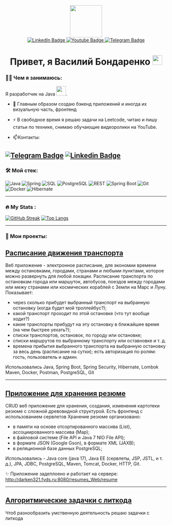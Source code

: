 <div id="header" align="center">
  <img src="https://media.giphy.com/media/M9gbBd9nbDrOTu1Mqx/giphy.gif" width="100"/>
</div>

<div id="badges" align="center">
   <a href="https://www.linkedin.com/in/vasili-bandarenka/">
    <img src="https://img.shields.io/badge/LinkedIn-blue?style=for-the-badge&logo=linkedin&logoColor=white" alt="LinkedIn Badge"/>
  </a>
  <a href="https://www.youtube.com/channel/UC7zbFzoIUz6XFL_j2v_9KjQ">
    <img src="https://img.shields.io/badge/YouTube-red?style=for-the-badge&logo=youtube&logoColor=white" alt="Youtube Badge"/>
  </a>
  <a href="your-twitter-URL">
    <img src="https://img.shields.io/badge/Telegram-blue?style=for-the-badge&logo=telegram&logoColor=white" alt="Telegram Badge"/>
  </a>
</div>
<div id="badges" align="center">
  <img src="https://komarev.com/ghpvc/?username=darken321&style=flat-square&color=blue" alt=""/>
</div>

<h1  align="center">
  Привет, я Василий Бондаренко <img src="https://media.giphy.com/media/hvRJCLFzcasrR4ia7z/giphy.gif" width="30px"/>
</h1>

### :man_technologist: Чем я занимаюсь:

Я разработчик на Java <img src="https://media.giphy.com/media/WUlplcMpOCEmTGBtBW/giphy.gif" width="30">.

- :telescope: Главным образом создаю бэкенд приложений и иногда их визуальную часть, фронтенд

- :zap: В свободное время я решаю задачи на Leetcode, читаю и пишу статьи по технике, снимаю обучающие видеоролики на YouTube.

- :mailbox:Контакты:
  
[![Telegram Badge](https://img.shields.io/badge/TELEGRAM-blue?style=for-the-badge&logo=telegram&logoColor=white)](https://t.me/VasiliBondarenko) [![Linkedin Badge](https://img.shields.io/badge/LINKEDIN-blue?style=for-the-badge&logo=linkedin&logoColor=white)](https://www.linkedin.com/in/vasili-bandarenka)
---

### :hammer_and_wrench: Мой стек:

![Java](https://img.shields.io/badge/Java-F7DF1E?style=for-the-badge&logo=java&logoColor=white)
![Spring](https://img.shields.io/badge/Spring-316192?style=for-the-badge&logo=spring&logoColor=white)
![SQL](https://img.shields.io/badge/SQL-6DA55F?style=for-the-badge&logo=sql&logoColor=white)
![PostgreSQL](https://img.shields.io/badge/PostgreSQL-%2320232a.svg?style=for-the-badge&logo=PostgreSQL&logoColor=%2361DAFB)
![REST](https://img.shields.io/badge/REST-%23593d88.svg?style=for-the-badge&logo=rest&logoColor=white)
![Spring Boot](https://img.shields.io/badge/SpringBoot-%13593d88.svg?style=for-the-badge&logo=spring&logoColor=white)
![Git](https://img.shields.io/badge/GIT-red?style=for-the-badge&logo=git&logoColor=white)
![Docker](https://img.shields.io/badge/Docker-316192?style=for-the-badge&logo=docker&logoColor=white)
![Hibernate](https://img.shields.io/badge/Hibernate-%2338B2AC.svg?style=for-the-badge&logo=hibernate&logoColor=white)

---

### :fire: My Stats :
[![GitHub Streak](https://streak-stats.demolab.com?user=darken321&theme=dracula&hide_border=true)](https://git.io/streak-stats)
[![Top Langs](https://github-readme-stats.vercel.app/api/top-langs/?username=darken321&layout=compact&theme=vision-friendly-dark)](https://github.com/anuraghazra/github-readme-stats)

---
### :floppy_disk:  Мои проекты:

## <a href="https://github.com/darken321/transport_spring_boot"> Расписание движения транспорта </a>

Веб приложение - электронное расписание, для экономии времени между остановками, городами, странами и любыми пунктами, которое можно развернуть для любой локации.
Расписание транспорта по остановкам города или маршуток, автобусов, поездов между городами или межу странами или космических кораблей с Земли на Марс и Луну.
Показывает:
- через сколько прибудет выбранный транспорт на выбранную остановку (когда будет мой троллейбус?);
- какой транспорт проходит по этой остановке (что тут вообще ходит?)
- какие транспорты прибудут на эту остановку в ближайшее время (на чем быстрее уехать?);
- списки транспортов, остановок, по городу или остановке;
- списки маршрутов по выбранному транспорту или оставновке и т. д.
- времена прибытия выбранного транспорта на выбранную остановку за весь день (расписание на сутки);
есть авторизация по ролям: гость, пользователь и админ.

Использовались Java, Spring Boot, Spring Security, Hibernate, Lombok Maven, Docker, Postman, PostgreSQL, Git

---
## <a href="https://github.com/darken321/basejava"> Приложение для хранения резюме </a>
CRUD веб приложение для хранения, создания, изменения картотеки резюме с сложной древовидной структурой. 
Есть фронтенд с использованием сервлетов
Хранение резюме организовано: 
- в памяти на основе отсортированного массива (List), ассоциированного массива (Map);
- в файловой системе (File API и Java 7 NIO File API);
- в формате JSON (Google Gson), в формате XML (JAXB);
- в реляционной базе данных PostgreSQL;

Использовались - Java core (java 17), Java EE (сервлеты, JSP, JSTL, и т. д.), JPA, JDBC, PostgreSQL, Maven, Tomcat, Docker, HTTP, Git.

✨ Приложение задеплоено и работает на сервере: http://darken321.fvds.ru:8080/resumes_Web/resume

---
## <a href="https://github.com/darken321/LeetCode"> Алгоритмические задачки с литкода </a>
Чтоб разнообразить умственную деятельность решаю задачки с литкода

<!--
**darken321/darken321** is a ✨ _special_ ✨ repository because its `README.md` (this file) appears on your GitHub profile.

Here are some ideas to get you started:

- 🔭 I’m currently working on ...
- 🌱 I’m currently learning ...
- 👯 I’m looking to collaborate on ...
- 🤔 I’m looking for help with ...
- 💬 Ask me about ...
- 📫 How to reach me: ...
- 😄 Pronouns: ...
- ⚡ Fun fact: ...
-->
